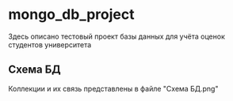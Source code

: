 # mongo_db_project
Здесь описано тестовый проект базы данных для учёта оценок студентов университета
## Схема БД
Коллекции и их связь представлены в файле "Схема БД.png"
